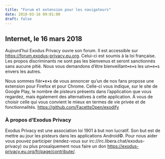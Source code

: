 ```yaml
---
title: "Forum et extension pour les navigateurs"
date: 2018-03-16 09:01:00
draft: false
---
```


## Internet, le 16 mars 2018
Aujourd’hui Exodus Privacy ouvre son forum. Il est accessible sur https://forum.exodus-privacy.eu.org. Celui-ci est soumis à la loi française.
Les propos discriminants ne sont pas les bienvenus et seront sanctionnés sans aucune pitié. Nous vous demandons d’être bienveillant•e•s les un•e•s envers les autres.

Nous sommes fièr•e•s de vous annoncer qu’un de nos fans propose une extension pour Firefox et pour Chrome. Celle-ci vous indique, sur le site de Google Play, le nombre de pisteurs présents dans l’application que vous regardez, mais également des alternatives à cette application. À vous de choisir celle qui vous convient le mieux en termes de vie privée et de fonctionnalités. https://github.com/FacettsOpen/exodify

### À propos d’Exodus Privacy
Exodus Privacy est une association loi 1901 à but non lucratif. Son but est de mettre au jour les pisteurs dans les applications Android©. Pour nous aider vous pouvez participer (rendez-vous sur irc://irc.libera.chat/exodus-privacy) ou plus prosaïquement nous faire un don https://exodus-privacy.eu.org/fr/page/contribute/.
